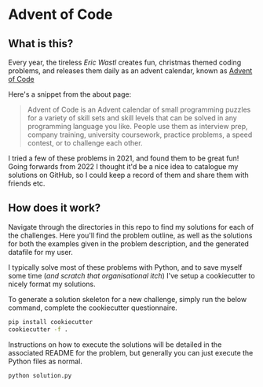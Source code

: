 # Advent of Code

## What is this?

Every year, the tireless _Eric Wastl_ creates fun, christmas themed coding problems, and releases them daily as an advent calendar, known as [Advent of Code](https://adventofcode.com/about)

Here's a snippet from the about page:
> Advent of Code is an Advent calendar of small programming puzzles for a variety of skill sets and skill levels that can be solved in any programming language you like. People use them as interview prep, company training, university coursework, practice problems, a speed contest, or to challenge each other.

I tried a few of these problems in 2021, and found them to be great fun! Going forwards from 2022 I thought it'd be a nice idea to catalogue my solutions on GitHub, so I could keep a record of them and share them with friends etc.

## How does it work?

Navigate through the directories in this repo to find my solutions for each of the challenges. Here you'll find the problem outline, as well as the solutions for both the examples given in the problem description, and the generated datafile for my user.

I typically solve most of these problems with Python, and to save myself some time (_and scratch that organisational itch_) I've setup a cookiecutter to nicely format my solutions.

To generate a solution skeleton for a new challenge, simply run the below command, complete the cookiecutter questionnaire.

```bash
pip install cookiecutter
cookiecutter -f .
```

Instructions on how to execute the solutions will be detailed in the associated README for the problem, but generally you can just execute the Python files as normal.

```bash
python solution.py
```
